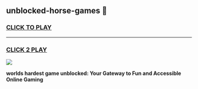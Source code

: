 
## unblocked-horse-games 👋
<h3>
<a href="https://premium.freeplayer.one?title=unblocked-horse-games&ref=14F">CLICK TO PLAY</a></h3>
<hr>

<h3>
<a href="https://premium.freeplayer.one?title=unblocked-horse-games&ref=14F">CLICK 2 PLAY</a>
  
</h3>

<a href="https://premium.freeplayer.one?title=unblocked-horse-games&ref=12F/"><img src="https://clearcache.store/games.png"></a>


**worlds hardest game unblocked: Your Gateway to Fun and Accessible Online Gaming**
